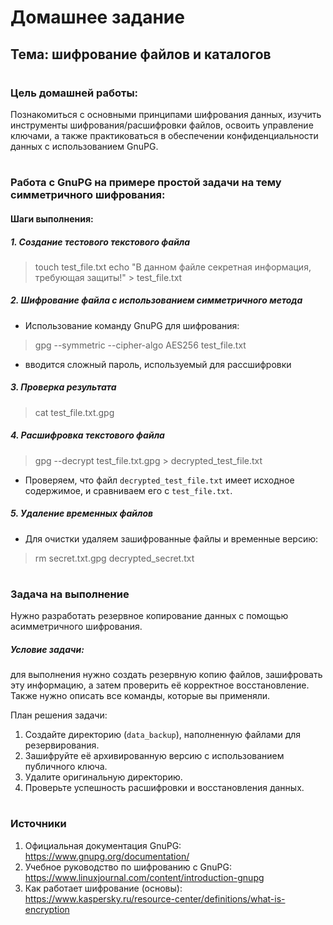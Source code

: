 # Домашнее задание
## Тема: шифрование файлов и каталогов
#
### Цель домашней работы:  
Познакомиться с основными принципами шифрования данных, изучить инструменты шифрования/расшифровки файлов, освоить управление ключами, а также практиковаться в обеспечении конфиденциальности данных с использованием GnuPG.
#
### Работа с GnuPG на примере простой задачи на тему симметричного шифрования:

#### Шаги выполнения:

##### 1. Создание тестового текстового файла

> touch test_file.txt
> echo "В данном файле секретная информация, требующая защиты!" > test_file.txt

##### 2. Шифрование файла с использованием симметричного метода
- Использование команду GnuPG для шифрования:

> gpg --symmetric --cipher-algo AES256 test_file.txt

- вводится сложный пароль, используемый для рассшифровки

##### 3. Проверка результата

> cat test_file.txt.gpg


##### 4. Расшифровка текстового файла

> gpg --decrypt test_file.txt.gpg > decrypted_test_file.txt

- Проверяем, что файл `decrypted_test_file.txt` имеет исходное содержимое, и сравниваем его с `test_file.txt`.

##### 5. Удаление временных файлов
- Для очистки удаляем зашифрованные файлы и временные версию:

> rm secret.txt.gpg decrypted_secret.txt
#

### Задача на выполнение

Нужно разработать резервное копирование данных с помощью асимметричного шифрования.  

##### Условие задачи: 
для выполнения нужно создать резервную копию файлов, зашифровать эту информацию, а затем проверить её корректное восстановление. Также нужно описать все команды, которые вы применяли.

План решения задачи:
1. Создайте директорию (`data_backup`), наполненную файлами для резервирования.
2. Зашифруйте её архивированную версию с использованием публичного ключа.
3. Удалите оригинальную директорию.
4. Проверьте успешность расшифровки и восстановления данных.
#
### Источники

1. Официальная документация GnuPG:  
   https://www.gnupg.org/documentation/
2. Учебное руководство по шифрованию с GnuPG:  
   https://www.linuxjournal.com/content/introduction-gnupg
3. Как работает шифрование (основы):  
   https://www.kaspersky.ru/resource-center/definitions/what-is-encryption







